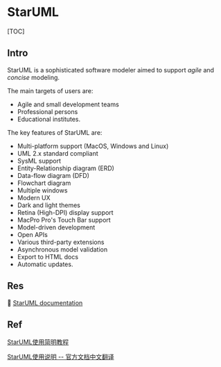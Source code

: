 # StarUML

[TOC]

## Intro

StarUML is a sophisticated software modeler aimed to support *agile* and *concise* modeling.

The main targets of users are:

- Agile and small development teams
- Professional persons
- Educational institutes.

The key features of StarUML are:

- Multi-platform support (MacOS, Windows and Linux)
- UML 2.x standard compliant
- SysML support
- Entity-Relationship diagram (ERD)
- Data-flow diagram (DFD)
- Flowchart diagram
- Multiple windows
- Modern UX
- Dark and light themes
- Retina (High-DPI) display support
- MacPro Pro's Touch Bar support
- Model-driven development
- Open APIs
- Various third-party extensions
- Asynchronous model validation
- Export to HTML docs
- Automatic updates.



## Res

📂 [StarUML documentation](https://docs.staruml.io/) 





## Ref

[StarUML使用简明教程](https://www.cnblogs.com/zhigu/p/10681249.html) 

[StarUML使用说明  -- 官方文档中文翻译](https://www.cnblogs.com/9stars/p/10419947.html)

